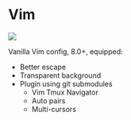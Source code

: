 # Vim

![](https://i.imgur.com/TDPIGa4.png)

Vanilla Vim config, 8.0+, equipped:

- Better escape
- Transparent background
- Plugin using git submodules
    - Vim Tmux Navigator
    - Auto pairs
    - Multi-cursors
